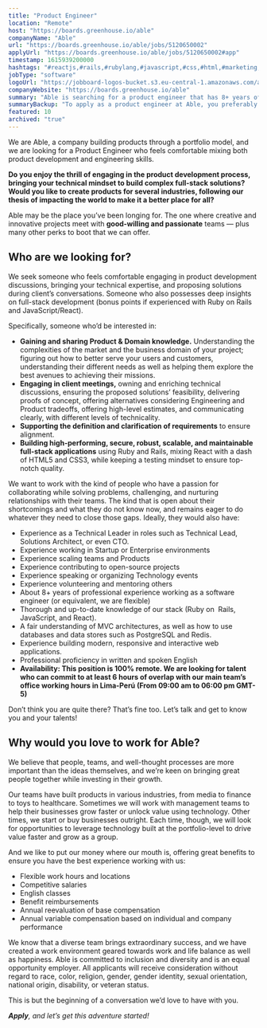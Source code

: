 ```yaml
---
title: "Product Engineer"
location: "Remote"
host: "https://boards.greenhouse.io/able"
companyName: "Able"
url: "https://boards.greenhouse.io/able/jobs/5120650002"
applyUrl: "https://boards.greenhouse.io/able/jobs/5120650002#app"
timestamp: 1615939200000
hashtags: "#reactjs,#rails,#rubylang,#javascript,#css,#html,#marketing,#management,#redis,#postgresql"
jobType: "software"
logoUrl: "https://jobboard-logos-bucket.s3.eu-central-1.amazonaws.com/able"
companyWebsite: "https://boards.greenhouse.io/able"
summary: "Able is searching for a product engineer that has 8+ years of professional experience working as a software engineer."
summaryBackup: "To apply as a product engineer at Able, you preferably need to have some knowledge of: #reactjs, #rails, #rubylang."
featured: 10
archived: "true"
---
```


We are Able, a company building products through a portfolio model, and we are looking for a Product Engineer who feels comfortable mixing both product development and engineering skills.

**Do you enjoy the thrill of engaging in the product development process, bringing your technical mindset to build complex full-stack solutions? Would you like to create products for several industries, following our thesis of impacting the world to make it a better place for all?**

Able may be the place you’ve been longing for. The one where creative and innovative projects meet with **good-willing and passionate** teams — plus many other perks to boot that we can offer.

## Who are we looking for?

We seek someone who feels comfortable engaging in product development discussions, bringing your technical expertise, and proposing solutions during client’s conversations. Someone who also possesses deep insights on full-stack development (bonus points if experienced with Ruby on Rails and JavaScript/React). 

Specifically, someone who’d be interested in:

*   **Gaining and sharing Product & Domain knowledge.** Understanding the complexities of the market and the business domain of your project; figuring out how to better serve your users and customers, understanding their different needs as well as helping them explore the best avenues to achieving their missions.
*   **Engaging in client meetings,** owning and enriching technical discussions, ensuring the proposed solutions’ feasibility, delivering proofs of concept, offering alternatives considering Engineering and Product tradeoffs, offering high-level estimates, and communicating clearly, with different levels of technicality.
*   **Supporting the definition and clarification of requirements** to ensure alignment.
*   **Building high-performing, secure, robust, scalable, and maintainable full-stack applications** using Ruby and Rails, mixing React with a dash of HTML5 and CSS3, while keeping a testing mindset to ensure top-notch quality. 

We want to work with the kind of people who have a passion for collaborating while solving problems, challenging, and nurturing relationships with their teams. The kind that is open about their shortcomings and what they do not know now, and remains eager to do whatever they need to close those gaps. Ideally, they would also have:

*   Experience as a Technical Leader in roles such as Technical Lead, Solutions Architect, or even CTO.
*   Experience working in Startup or Enterprise environments
*   Experience scaling teams and Products
*   Experience contributing to open-source projects
*   Experience speaking or organizing Technology events
*   Experience volunteering and mentoring others
*   About 8+ years of professional experience working as a software engineer (or equivalent, we are flexible)
*   Thorough and up-to-date knowledge of our stack (Ruby on  Rails, JavaScript, and React).
*   A fair understanding of MVC architectures, as well as how to use databases and data stores such as PostgreSQL and Redis.
*   Experience building modern, responsive and interactive web applications.
*   Professional proficiency in written and spoken English
*   **Availability: This position is 100% remote. We are looking for talent who can commit to at least 6 hours of overlap with our main team’s office working hours in Lima-Perú (From 09:00 am to 06:00 pm GMT-5)**

Don’t think you are quite there? That’s fine too. Let’s talk and get to know you and your talents!

## Why would you love to work for Able?

We believe that people, teams, and well-thought processes are more important than the ideas themselves, and we’re keen on bringing great people together while investing in their growth.

Our teams have built products in various industries, from media to finance to toys to healthcare. Sometimes we will work with management teams to help their businesses grow faster or unlock value using technology. Other times, we start or buy businesses outright. Each time, though, we will look for opportunities to leverage technology built at the portfolio-level to drive value faster and grow as a group.

And we like to put our money where our mouth is, offering great benefits to ensure you have the best experience working with us:

*   Flexible work hours and locations 
*   Competitive salaries
*   English classes
*   Benefit reimbursements
*   Annual reevaluation of base compensation
*   Annual variable compensation based on individual and company performance

We know that a diverse team brings extraordinary success, and we have created a work environment geared towards work and life balance as well as happiness. Able is committed to inclusion and diversity and is an equal opportunity employer. All applicants will receive consideration without regard to race, color, religion, gender, gender identity, sexual orientation, national origin, disability, or veteran status.

This is but the beginning of a conversation we’d love to have with you.

**_Apply_**_, and let’s get this adventure started!_
